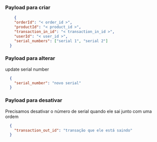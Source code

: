 ### Payload para criar
```json
    {
    "orderId": "< order_id >",
    "productId": "< product_id >",
    "transaction_in_id": "< transaction_in_id >",
    "userId": "< user_id >",
    "serial_numbers": ["serial 1", "serial 2"]
  }
```

### Payload para alterar
update serial number
```json
  {
    "serial_number": "novo serial"
  }
```

### Payload para desativar
Precisamos desativar o número de serial quando ele sai junto com uma ordem

```json
  {
    "transaction_out_id": "transação que ele está saindo"
  }
```